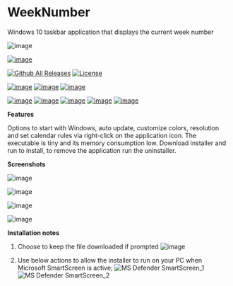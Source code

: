 # WeekNumber
Windows 10 taskbar application that displays the current week number

![image](https://user-images.githubusercontent.com/2292809/118544468-bca58780-b755-11eb-8711-735242585480.png)

[![image](https://img.shields.io/github/v/release/voltura/WeekNumber?label=download%20latest%20release&style=for-the-badge)](https://github.com/voltura/weeknumber/releases/latest/download/WeekNumber.zip)

[![Github All Releases](https://img.shields.io/github/downloads/voltura/WeekNumber/total.svg)]()
[![License](https://img.shields.io/badge/licence-MIT-green)]()

[![image](https://img.shields.io/github/issues/voltura/WeekNumber)]()
[![image](https://img.shields.io/github/workflow/status/voltura/WeekNumber/CodeQL)]()
[![image](https://img.shields.io/website?url=https%3A%2F%2Fvoltura.github.io%2FWeekNumber%2F)]()

[![image](https://img.shields.io/github/languages/count/voltura/WeekNumber)]()
[![image](https://img.shields.io/github/languages/top/voltura/WeekNumber)]()
[![image](https://img.shields.io/github/languages/code-size/voltura/WeekNumber)]()
[![image](https://img.shields.io/github/forks/voltura/WeekNumber)]()
[![image](https://img.shields.io/github/stars/voltura/WeekNumber)]()

**Features**

Options to start with Windows, auto update, customize colors, resolution and set calendar rules via right-click on the application icon.
The executable is tiny and its memory consumption low.
Download installer and run to install, to remove the application run the uninstaller.

**Screenshots**

![image](https://user-images.githubusercontent.com/2292809/118048375-7da1bb80-b37c-11eb-9393-0c4a3736dd83.png)

![image](https://user-images.githubusercontent.com/2292809/119267508-3672c080-bbef-11eb-915e-69d6fc7618b7.png)

![image](https://user-images.githubusercontent.com/2292809/118048718-f4d74f80-b37c-11eb-8b36-211250ff25c5.png)

![image](https://user-images.githubusercontent.com/2292809/118050315-4e407e00-b37f-11eb-8ac9-17cc1a08aa08.png)

**Installation notes** 

1) Choose to keep the file downloaded if prompted 
![image](https://user-images.githubusercontent.com/2292809/118524536-8c9eba00-b73e-11eb-9c6c-bc8defde0caa.png)

2) Use below actions to allow the installer to run on your PC when Microsoft SmartScreen is active;
![MS Defender SmartScreen_1](https://user-images.githubusercontent.com/2292809/118373685-651de500-b5b8-11eb-94ed-92791f061266.png)
![MS Defender SmartScreen_2](https://user-images.githubusercontent.com/2292809/118373689-6a7b2f80-b5b8-11eb-8413-9a7e8c5c3779.png)
